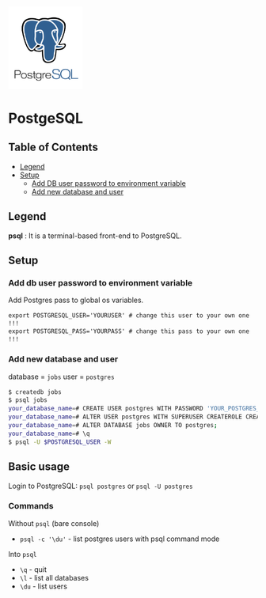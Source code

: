 <img src="img/postgresql-logo.png" title="PostgreSQL" width="150" />

# PostgeSQL

## Table of Contents

*   [Legend](#legend)
*   [Setup](#setup)
    *   [Add DB user password to environment variable](#add-db-user-password-to-environment-variable)
    *   [Add new database and user](#add-new-database-and-user)

## Legend

**psql**
:   It is a terminal-based front-end to PostgreSQL.

## Setup

### Add db user password to environment variable
Add Postgres pass to global os variables.
```
export POSTGRESQL_USER='YOURUSER' # change this user to your own one !!!
export POSTGRESQL_PASS='YOURPASS' # change this pass to your own one !!!
```

### Add new database and user
database = `jobs`
user = `postgres`

```bash
$ createdb jobs
$ psql jobs
your_database_name=# CREATE USER postgres WITH PASSWORD 'YOUR_POSTGRES_USER_PASSWORD';
your_database_name=# ALTER USER postgres WITH SUPERUSER CREATEROLE CREATEDB REPLICATION BYPASSRLS;
your_database_name=# ALTER DATABASE jobs OWNER TO postgres;
your_database_name=# \q
$ psql -U $POSTGRESQL_USER -W
```

## Basic usage

Login to PostgreSQL: `psql postgres` or `psql -U postgres`


### Commands
Without `psql` (bare console)

*   `psql -c '\du'` - list postgres users with psql command mode

Into `psql`
*   `\q` - quit
*   `\l` - list all databases
*   `\du` - list users

